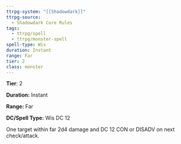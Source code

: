 ```yaml
---
ttrpg-system: "[[Shadowdark]]"
ttrpg-source:
  - Shadowdark Core Rules
tags:
  - ttrpg/spell
  - ttrpg/monster-spell
spell-type: Wis
duration: Instant
range: Far
tier: 2
class: monster
---
```

**Tier**: 2

**Duration:** Instant

**Range:** Far

**DC/Spell Type:** Wis DC 12

One target within far 2d4 damage and DC 12 CON or DISADV on next check/attack.
